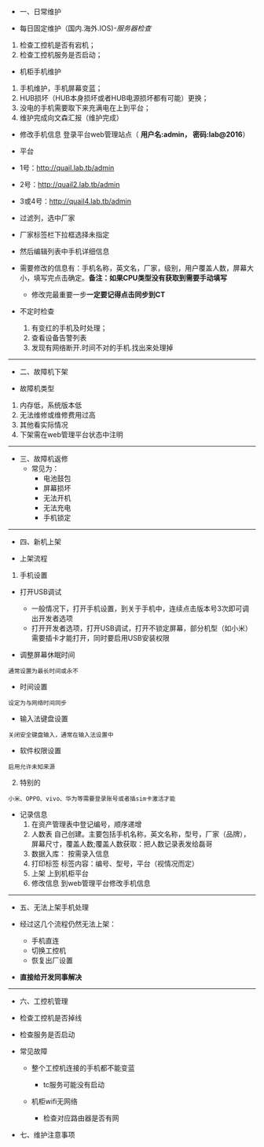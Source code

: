

* 一、日常维护
 - 每日固定维护（国内.海外.IOS)-*服务器检查*
  1. 检查工控机是否有宕机；
  2. 检查工控机服务是否启动；
 - 机柜手机维护
  1. 手机维护，手机屏幕变蓝；
  2. HUB损坏（HUB本身损坏或者HUB电源损坏都有可能）更换；
  3. 没电的手机需要取下来充满电在上到平台；
  4. 维护完成向文森汇报（维护完成）
 - 修改手机信息
   登录平台web管理站点（ **用户名:admin， 密码:lab@2016**）
  - 平台
   - 1号：http://quail.lab.tb/admin
   - 2号：http://quail2.lab.tb/admin
   - 3或4号：http://quail4.lab.tb/admin
  - 过滤列，选中厂家
  - 厂家标签栏下拉框选择未指定
  - 然后编辑列表中手机详细信息
  - 需要修改的信息有：手机名称，英文名，厂家，级别，用户覆盖人数，屏幕大小，填写完点击确定。**备注：如果CPU类型没有获取到需要手动填写**
    - 修改完最重要一步**一定要记得点击同步到CT**

 - 不定时检查
   1. 有变红的手机及时处理；
   2. 查看设备告警列表
   3. 发现有网络断开.时间不对的手机.找出来处理掉
---

* 二、故障机下架
 - 故障机类型
  1. 内存低，系统版本低
  2. 无法维修或维修费用过高
  3. 其他看实际情况
  4. 下架需在web管理平台状态中注明
---

* 三、故障机返修
    - 常见为：
        - 电池鼓包
        - 屏幕损坏
        - 无法开机
        - 无法充电
        - 手机锁定
---

* 四、新机上架
 - 上架流程
  1. 手机设置
   - 打开USB调试
        - 一般情况下，打开手机设置，到关于手机中，连续点击版本号3次即可调出开发者选项
        - 打开开发者选项，打开USB调试，打开不锁定屏幕，部分机型（如小米）需要插卡才能打开，同时要启用USB安装权限

   - 调整屏幕休眠时间

    通常设置为最长时间或永不

   - 时间设置

    设定为与网络时间同步

   - 输入法键盘设置

    关闭安全键盘输入，通常在输入法设置中

   - 软件权限设置

    启用允许未知来源

  2. 特别的

    小米、OPPO、vivo、华为等需要登录账号或者插sim卡激活才能

 - 记录信息
   1. 在资产管理表中登记编号，顺序递增
   2. 人数表
   自己创建。主要包括手机名称，英文名称，型号，厂家（品牌），屏幕尺寸，覆盖人数;覆盖人数获取：把人数记录表发给磊哥
   3. 数据入库：
    按需录入信息
   4. 打印标签
    标签内容：编号、型号，平台（视情况而定）
   5. 上架
       上到机柜平台
   6. 修改信息
    到web管理平台修改手机信息
---

* 五、无法上架手机处理
 - 经过这几个流程仍然无法上架：
    - 手机直连
    - 切换工控机
    - 恢复出厂设置
    
 - **直接给开发同事解决**
---

* 六、工控机管理
 * 检查工控机是否掉线
 * 检查服务是否启动
 * 常见故障
    - 整个工控机连接的手机都不能变蓝
        - tc服务可能没有启动
    
    - 机柜wifi无网络
      - 检查对应路由器是否有网

* 七、维护注意事项